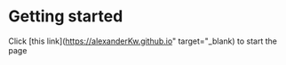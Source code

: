 # Getting started
Click [this link](https://alexanderKw.github.io" target="_blank) to 
start the page
